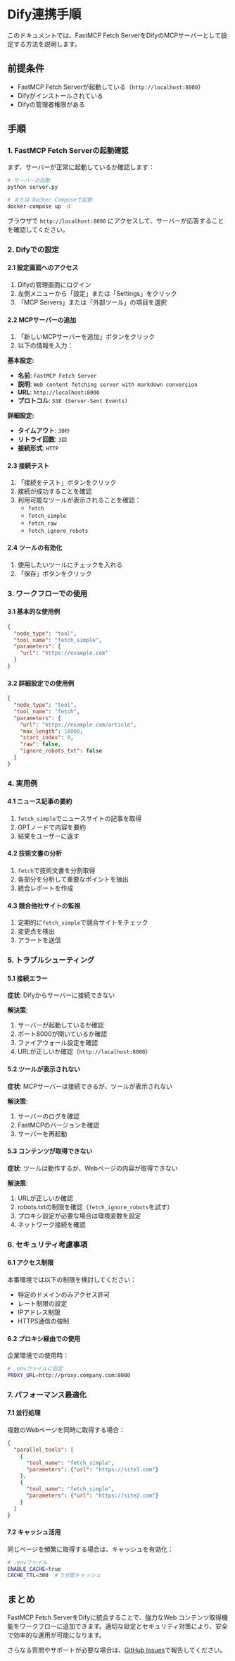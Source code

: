 # Dify連携手順

このドキュメントでは、FastMCP Fetch ServerをDifyのMCPサーバーとして設定する方法を説明します。

## 前提条件

- FastMCP Fetch Serverが起動している（`http://localhost:8000`）
- Difyがインストールされている
- Difyの管理者権限がある

## 手順

### 1. FastMCP Fetch Serverの起動確認

まず、サーバーが正常に起動しているか確認します：

```bash
# サーバーの起動
python server.py

# または Docker Composeで起動
docker-compose up -d
```

ブラウザで `http://localhost:8000` にアクセスして、サーバーが応答することを確認してください。

### 2. Difyでの設定

#### 2.1 設定画面へのアクセス

1. Difyの管理画面にログイン
2. 左側メニューから「設定」または「Settings」をクリック
3. 「MCP Servers」または「外部ツール」の項目を選択

#### 2.2 MCPサーバーの追加

1. 「新しいMCPサーバーを追加」ボタンをクリック
2. 以下の情報を入力：

**基本設定:**
- **名前**: `FastMCP Fetch Server`
- **説明**: `Web content fetching server with markdown conversion`
- **URL**: `http://localhost:8000`
- **プロトコル**: `SSE (Server-Sent Events)`

**詳細設定:**
- **タイムアウト**: `30秒`
- **リトライ回数**: `3回`
- **接続形式**: `HTTP`

#### 2.3 接続テスト

1. 「接続をテスト」ボタンをクリック
2. 接続が成功することを確認
3. 利用可能なツールが表示されることを確認：
   - `fetch`
   - `fetch_simple`
   - `fetch_raw`
   - `fetch_ignore_robots`

#### 2.4 ツールの有効化

1. 使用したいツールにチェックを入れる
2. 「保存」ボタンをクリック

### 3. ワークフローでの使用

#### 3.1 基本的な使用例

```json
{
  "node_type": "tool",
  "tool_name": "fetch_simple",
  "parameters": {
    "url": "https://example.com"
  }
}
```

#### 3.2 詳細設定での使用例

```json
{
  "node_type": "tool",
  "tool_name": "fetch",
  "parameters": {
    "url": "https://example.com/article",
    "max_length": 10000,
    "start_index": 0,
    "raw": false,
    "ignore_robots_txt": false
  }
}
```

### 4. 実用例

#### 4.1 ニュース記事の要約

1. `fetch_simple`でニュースサイトの記事を取得
2. GPTノードで内容を要約
3. 結果をユーザーに返す

#### 4.2 技術文書の分析

1. `fetch`で技術文書を分割取得
2. 各部分を分析して重要なポイントを抽出
3. 統合レポートを作成

#### 4.3 競合他社サイトの監視

1. 定期的に`fetch_simple`で競合サイトをチェック
2. 変更点を検出
3. アラートを送信

### 5. トラブルシューティング

#### 5.1 接続エラー

**症状**: Difyからサーバーに接続できない

**解決策**:
1. サーバーが起動しているか確認
2. ポート8000が開いているか確認
3. ファイアウォール設定を確認
4. URLが正しいか確認（`http://localhost:8000`）

#### 5.2 ツールが表示されない

**症状**: MCPサーバーは接続できるが、ツールが表示されない

**解決策**:
1. サーバーのログを確認
2. FastMCPのバージョンを確認
3. サーバーを再起動

#### 5.3 コンテンツが取得できない

**症状**: ツールは動作するが、Webページの内容が取得できない

**解決策**:
1. URLが正しいか確認
2. robots.txtの制限を確認（`fetch_ignore_robots`を試す）
3. プロキシ設定が必要な場合は環境変数を設定
4. ネットワーク接続を確認

### 6. セキュリティ考慮事項

#### 6.1 アクセス制限

本番環境では以下の制限を検討してください：

- 特定のドメインのみアクセス許可
- レート制限の設定
- IPアドレス制限
- HTTPS通信の強制

#### 6.2 プロキシ経由での使用

企業環境での使用時：

```bash
# .envファイルに設定
PROXY_URL=http://proxy.company.com:8080
```

### 7. パフォーマンス最適化

#### 7.1 並行処理

複数のWebページを同時に取得する場合：

```json
{
  "parallel_tools": [
    {
      "tool_name": "fetch_simple",
      "parameters": {"url": "https://site1.com"}
    },
    {
      "tool_name": "fetch_simple",
      "parameters": {"url": "https://site2.com"}
    }
  ]
}
```

#### 7.2 キャッシュ活用

同じページを頻繁に取得する場合は、キャッシュを有効化：

```bash
# .envファイル
ENABLE_CACHE=true
CACHE_TTL=300  # 5分間キャッシュ
```

## まとめ

FastMCP Fetch ServerをDifyに統合することで、強力なWeb コンテンツ取得機能をワークフローに追加できます。適切な設定とセキュリティ対策により、安全で効率的な運用が可能になります。

さらなる質問やサポートが必要な場合は、[GitHub Issues](https://github.com/ShunsukeTamura06/fastmcp-fetch-server/issues)で報告してください。